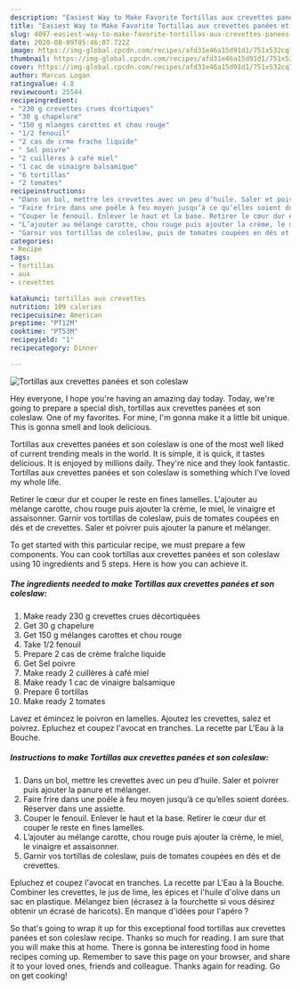 ```yaml
---
description: "Easiest Way to Make Favorite Tortillas aux crevettes panées et son coleslaw"
title: "Easiest Way to Make Favorite Tortillas aux crevettes panées et son coleslaw"
slug: 4097-easiest-way-to-make-favorite-tortillas-aux-crevettes-panees-et-son-coleslaw
date: 2020-08-09T05:46:07.722Z
image: https://img-global.cpcdn.com/recipes/afd31e46a15d91d1/751x532cq70/tortillas-aux-crevettes-panees-et-son-coleslaw-photo-principale-de-la-recette.jpg
thumbnail: https://img-global.cpcdn.com/recipes/afd31e46a15d91d1/751x532cq70/tortillas-aux-crevettes-panees-et-son-coleslaw-photo-principale-de-la-recette.jpg
cover: https://img-global.cpcdn.com/recipes/afd31e46a15d91d1/751x532cq70/tortillas-aux-crevettes-panees-et-son-coleslaw-photo-principale-de-la-recette.jpg
author: Marcus Logan
ratingvalue: 4.8
reviewcount: 25544
recipeingredient:
- "230 g crevettes crues dcortiques"
- "30 g chapelure"
- "150 g mlanges carottes et chou rouge"
- "1/2 fenouil"
- "2 cas de crme frache liquide"
- " Sel poivre"
- "2 cuillères à café miel"
- "1 cac de vinaigre balsamique"
- "6 tortillas"
- "2 tomates"
recipeinstructions:
- "Dans un bol, mettre les crevettes avec un peu d’huile. Saler et poivrer puis ajouter la panure et mélanger."
- "Faire frire dans une poêle à feu moyen jusqu’à ce qu’elles soient dorées. Réserver dans une assiette."
- "Couper le fenouil. Enlever le haut et la base. Retirer le cœur dur et couper le reste en fines lamelles."
- "L’ajouter au mélange carotte, chou rouge puis ajouter la crème, le miel, le vinaigre et assaisonner."
- "Garnir vos tortillas de coleslaw, puis de tomates coupées en dés et de crevettes."
categories:
- Recipe
tags:
- tortillas
- aux
- crevettes

katakunci: tortillas aux crevettes 
nutrition: 109 calories
recipecuisine: American
preptime: "PT12M"
cooktime: "PT53M"
recipeyield: "1"
recipecategory: Dinner

---
```



![Tortillas aux crevettes panées et son coleslaw](https://img-global.cpcdn.com/recipes/afd31e46a15d91d1/751x532cq70/tortillas-aux-crevettes-panees-et-son-coleslaw-photo-principale-de-la-recette.jpg)

Hey everyone, I hope you're having an amazing day today. Today, we're going to prepare a special dish, tortillas aux crevettes panées et son coleslaw. One of my favorites. For mine, I'm gonna make it a little bit unique. This is gonna smell and look delicious.

Tortillas aux crevettes panées et son coleslaw is one of the most well liked of current trending meals in the world. It is simple, it is quick, it tastes delicious. It is enjoyed by millions daily. They're nice and they look fantastic. Tortillas aux crevettes panées et son coleslaw is something which I've loved my whole life.

Retirer le cœur dur et couper le reste en fines lamelles. L&#39;ajouter au mélange carotte, chou rouge puis ajouter la crème, le miel, le vinaigre et assaisonner. Garnir vos tortillas de coleslaw, puis de tomates coupées en dés et de crevettes. Saler et poivrer puis ajouter la panure et mélanger.


To get started with this particular recipe, we must prepare a few components. You can cook tortillas aux crevettes panées et son coleslaw using 10 ingredients and 5 steps. Here is how you can achieve it.

<!--inarticleads1-->

##### The ingredients needed to make Tortillas aux crevettes panées et son coleslaw:

1. Make ready 230 g crevettes crues décortiquées
1. Get 30 g chapelure
1. Get 150 g mélanges carottes et chou rouge
1. Take 1/2 fenouil
1. Prepare 2 cas de crème fraîche liquide
1. Get  Sel poivre
1. Make ready 2 cuillères à café miel
1. Make ready 1 cac de vinaigre balsamique
1. Prepare 6 tortillas
1. Make ready 2 tomates


Lavez et émincez le poivron en lamelles. Ajoutez les crevettes, salez et poivrez. Epluchez et coupez l&#39;avocat en tranches. La recette par L&#39;Eau à la Bouche. 

<!--inarticleads2-->

##### Instructions to make Tortillas aux crevettes panées et son coleslaw:

1. Dans un bol, mettre les crevettes avec un peu d’huile. Saler et poivrer puis ajouter la panure et mélanger.
1. Faire frire dans une poêle à feu moyen jusqu’à ce qu’elles soient dorées. Réserver dans une assiette.
1. Couper le fenouil. Enlever le haut et la base. Retirer le cœur dur et couper le reste en fines lamelles.
1. L’ajouter au mélange carotte, chou rouge puis ajouter la crème, le miel, le vinaigre et assaisonner.
1. Garnir vos tortillas de coleslaw, puis de tomates coupées en dés et de crevettes.


Epluchez et coupez l&#39;avocat en tranches. La recette par L&#39;Eau à la Bouche. Combiner les crevettes, le jus de lime, les épices et l&#39;huile d&#39;olive dans un sac en plastique. Mélangez bien (écrasez à la fourchette si vous désirez obtenir un écrasé de haricots). En manque d&#39;idées pour l&#39;apéro ? 

So that's going to wrap it up for this exceptional food tortillas aux crevettes panées et son coleslaw recipe. Thanks so much for reading. I am sure that you will make this at home. There is gonna be interesting food in home recipes coming up. Remember to save this page on your browser, and share it to your loved ones, friends and colleague. Thanks again for reading. Go on get cooking!
